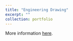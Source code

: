 ```yaml
---
title: "Engineering Drawing"
excerpt: ""
collection: portfolio
---
```


More information [here](https://didattica.polito.it/pls/portal30/gap.pkg_guide.viewGap?p_cod_ins=14APGMK&p_a_acc=2025&p_header=S&p_lang=IT&multi=N "Polito").

